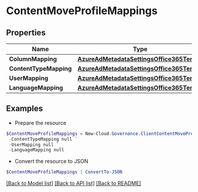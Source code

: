 # ContentMoveProfileMappings
## Properties

Name | Type | Description | Notes
------------ | ------------- | ------------- | -------------
**ColumnMapping** | [**AzureAdMetadataSettingsOffice365Tenant**](AzureAdMetadataSettingsOffice365Tenant.md) |  | [optional] 
**ContentTypeMapping** | [**AzureAdMetadataSettingsOffice365Tenant**](AzureAdMetadataSettingsOffice365Tenant.md) |  | [optional] 
**UserMapping** | [**AzureAdMetadataSettingsOffice365Tenant**](AzureAdMetadataSettingsOffice365Tenant.md) |  | [optional] 
**LanguageMapping** | [**AzureAdMetadataSettingsOffice365Tenant**](AzureAdMetadataSettingsOffice365Tenant.md) |  | [optional] 

## Examples

- Prepare the resource
```powershell
$ContentMoveProfileMappings = New-Cloud.Governance.ClientContentMoveProfileMappings  -ColumnMapping null `
 -ContentTypeMapping null `
 -UserMapping null `
 -LanguageMapping null
```

- Convert the resource to JSON
```powershell
$ContentMoveProfileMappings | ConvertTo-JSON
```

[[Back to Model list]](../README.md#documentation-for-models) [[Back to API list]](../README.md#documentation-for-api-endpoints) [[Back to README]](../README.md)

